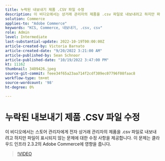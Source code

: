 ```yaml
---
title: 누락된 내보내기 제품 .CSV 파일 수정
description: 이 비디오에서는 상거래 관리자의 제품을 .csv 파일로 내보내려고 하지만 파일이 표시되지 않는 문제에 대한 수정 사항을 제공합니다. 이 문제는 클라우드 인프라 2.3.2의 Adobe Commerce에 영향을 줍니다. 이 비디오는 누구를 위한 것입니까? - 저장소 관리자4.
solution: Commerce
applies-to: "Adobe Commerce"
keywords: "KCS, Commerce, 내보내기, .csv, csv"
role: Admin
level: Intermediate
last-substantial-update: 2022-10-19T00:00:00Z
article-created-by: Victoria Barnato
article-created-date: "9/20/2022 3:21:00 AM"
article-published-by: Sean Schnoor
article-published-date: "10/19/2022 3:47:00 PM"
kt: 11162
thumbnail: 3409426.jpeg
source-git-commit: feee34f65a23aa714f2cdf309ec07796f08faac8
workflow-type: tm+mt
source-wordcount: '98'
ht-degree: 0%

---
```



# 누락된 내보내기 제품 .CSV 파일 수정

이 비디오에서는 스토어 관리자에게 전자 상거래 관리자의 제품을 .csv 파일로 내보내려고 하지만 파일이 표시되지 않는 문제에 대한 수정 사항을 제공합니다. 이 문제는 클라우드 인프라 2.3.2의 Adobe Commerce에 영향을 줍니다.


>[!VIDEO](https://video.tv.adobe.com/v/3409426/?quality=12&learn=on)
